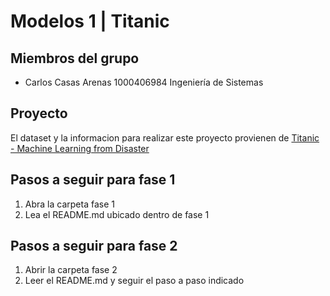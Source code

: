 # Modelos 1 | Titanic

## Miembros del grupo
* Carlos Casas Arenas 1000406984 Ingeniería de Sistemas

## Proyecto
El dataset y la informacion para realizar este proyecto provienen de [Titanic - Machine Learning from Disaster](https://www.kaggle.com/competitions/titanic)

## Pasos a seguir para fase 1
1. Abra la carpeta fase 1
2. Lea el README.md ubicado dentro de fase 1

## Pasos a seguir para fase 2
1. Abrir la carpeta fase 2
2. Leer el README.md y seguir el paso a paso indicado
